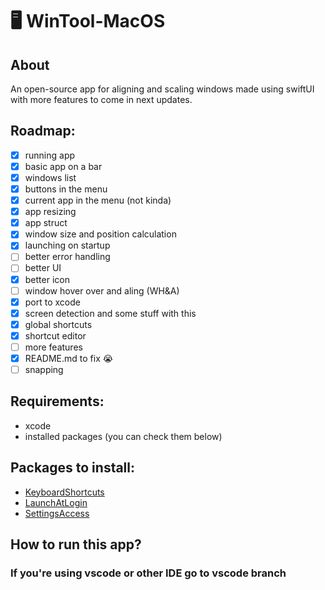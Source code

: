 # 🖥️ WinTool-MacOS
## About
An open-source app for aligning and scaling windows made using swiftUI with more features to come in next updates.
## Roadmap:
- [x] running app
- [x] basic app on a bar
- [x] windows list
- [x] buttons in the menu
- [x] current app in the menu (not kinda)
- [x] app resizing
- [x] app struct
- [x] window size and position calculation
- [x] launching on startup
- [ ] better error handling
- [ ] better UI
- [x] better icon
- [ ] window hover over and aling (WH&A)
- [x] port to xcode
- [x] screen detection and some stuff with this
- [x] global shortcuts
- [x] shortcut editor
- [ ] more features
- [x] README.md to fix 😭
- [ ] snapping
## Requirements:
- xcode
- installed packages (you can check them below)
## Packages to install:
- [KeyboardShortcuts](https://github.com/sindresorhus/KeyboardShortcuts)
- [LaunchAtLogin](https://github.com/sindresorhus/LaunchAtLogin-modern)
- [SettingsAccess](https://github.com/orchetect/SettingsAccess)
## How to run this app?
### If you're using vscode or other IDE go to vscode branch
